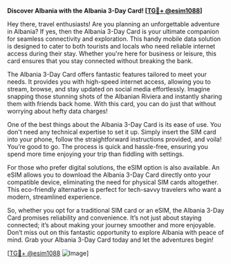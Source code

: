 **Discover Albania with the Albania 3-Day Card! [[TG💪+ @esim1088](https://t.me/s/esim1088)]**

Hey there, travel enthusiasts! Are you planning an unforgettable adventure in Albania? If yes, then the Albania 3-Day Card is your ultimate companion for seamless connectivity and exploration. This handy mobile data solution is designed to cater to both tourists and locals who need reliable internet access during their stay. Whether you're here for business or leisure, this card ensures that you stay connected without breaking the bank.

The Albania 3-Day Card offers fantastic features tailored to meet your needs. It provides you with high-speed internet access, allowing you to stream, browse, and stay updated on social media effortlessly. Imagine snapping those stunning shots of the Albanian Riviera and instantly sharing them with friends back home. With this card, you can do just that without worrying about hefty data charges!

One of the best things about the Albania 3-Day Card is its ease of use. You don't need any technical expertise to set it up. Simply insert the SIM card into your phone, follow the straightforward instructions provided, and voila! You’re good to go. The process is quick and hassle-free, ensuring you spend more time enjoying your trip than fiddling with settings.

For those who prefer digital solutions, the eSIM option is also available. An eSIM allows you to download the Albania 3-Day Card directly onto your compatible device, eliminating the need for physical SIM cards altogether. This eco-friendly alternative is perfect for tech-savvy travelers who want a modern, streamlined experience.

So, whether you opt for a traditional SIM card or an eSIM, the Albania 3-Day Card promises reliability and convenience. It’s not just about staying connected; it’s about making your journey smoother and more enjoyable. Don’t miss out on this fantastic opportunity to explore Albania with peace of mind. Grab your Albania 3-Day Card today and let the adventures begin!

[[TG💪+ @esim1088](https://t.me/s/esim1088) ![Image](https://i.postimg.cc/Y0z9fWf4/image.png)]